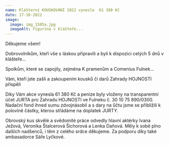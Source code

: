 ```yaml
---
name: Klášterní KOUSKOVÁNÍ 2022 vyneslo  61 380 Kč
date: 17-10-2022
image:
  image: img_1585a.jpg
  imageAlt: Figurína v klášteře...
---
```

Děkujeme všem!

Dobrovolníkům, kteří vše s láskou připravili a byli k dispozici celých 5 dnů v klášteře...

Spolkům, které se zapojily, zejména K pramenům a Comenius Fulnek...

Vám, kteří jste zašli a zakoupením kousků či darů Zahrady HOJNOSTI přispěli

Díky [](<>)Vám akce vynesla 61 380 Kč a peníze byly vloženy na transparentní účet JURTA pro Zahradu HOJNOSTI ve Fulneku č. 30 10 75 890/0300. Nadační fond ihned sumu zdvojnásobil a s dary na ůčtu jsme se přiblížili k polovině částky, kterou střádáme na doplatek JURTY.

Obrovský kus skvělé a svědomité práce odvedly hlavní aktérky Ivana Ježová, Veronika Štalcerová Šichorová a Lenka Daňová. Měly k sobě plno dalších nadšenců, i těm z celého srdce děkujeme. Za podporu díky také ambasadorce Sáře Lyčkové.
